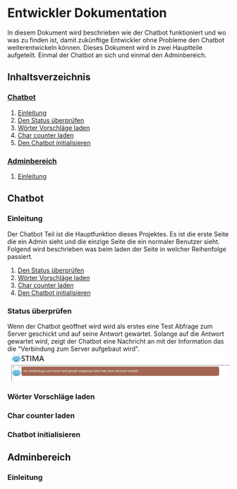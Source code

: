 # Entwickler Dokumentation
In diesem Dokument wird beschrieben wie der Chatbot funktioniert und wo was zu finden ist, damit zukünftige Entwickler ohne Probleme den Chatbot weiterentwickeln können.
Dieses Dokument wird in zwei Hauptteile aufgeteilt. Einmal der Chatbot an sich und einmal den Adminbereich.

## Inhaltsverzeichnis
### [Chatbot](#chatbot-section-start)<a name="tableofcontent-chatbot"></a>
 1. [Einleitung](#chatbot-introduction)
 2. [Den Status überprüfen](#check-state)
 3. [Wörter Vorschläge laden](#load-tag-suggestions)
 4. [Char counter laden](#load-char-counter)
 5. [Den Chatbot initialisieren](#init-chatbot)

### [Adminbereich](#admintool-section-start)<a name="tableofcontent-admintool"></a>
1. [Einleitung](#admintool-introduction)

## Chatbot <a name="chatbot-section-start"></a>
### Einleitung <a name="chatbot-introduction"></a>
Der Chatbot Teil ist die Hauptfunktion dieses Projektes. Es ist die erste Seite die ein Admin sieht und die einzige Seite die ein normaler Benutzer sieht.
Folgend wird beschrieben was beim laden der Seite in welcher Reihenfolge passiert.
1. [Den Status überprüfen](#check-state)
2. [Wörter Vorschläge laden](#load-tag-suggestions)
3. [Char counter laden](#load-char-counter)
4. [Den Chatbot initialisieren](#init-chatbot)

### Status überprüfen <a name="check-state"></a>
Wenn der Chatbot geöffnet wird wird als erstes eine Test Abfrage zum Server geschickt und auf seine Antwort gewartet. Solange auf die Antwort gewartet wird, zeigt der Chatbot eine Nachricht an mit der Information das die "Verbindung zum Server aufgebaut wird".
![Checking state of server](https://raw.githubusercontent.com/UBS-POf-Chatbot/Docs/main/images/checkStatus.jpg)


### Wörter Vorschläge laden<a name="load-tag-suggestions"></a>
### Char counter laden<a name="load-char-counter"></a>
### Chatbot initialisieren<a name="init-chatbot"></a>

## Adminbereich <a name="admintool-section-start"></a>
### Einleitung <a name="admintool-introduction"></a>
<!--stackedit_data:
eyJoaXN0b3J5IjpbLTgyNzY5OTg5MywtMjE5ODM5NzczLC0xOD
EyNTEzOTM1LDY5MTE4NjM5Niw2NTY5ODE4NjcsLTc4MzQ1Njk4
NiwxNjgxMjU4MDE2LC00OTIwODQ2OTgsNTMwNjI5Mjc0LC0yMD
g4NzQ2NjEyXX0=
-->